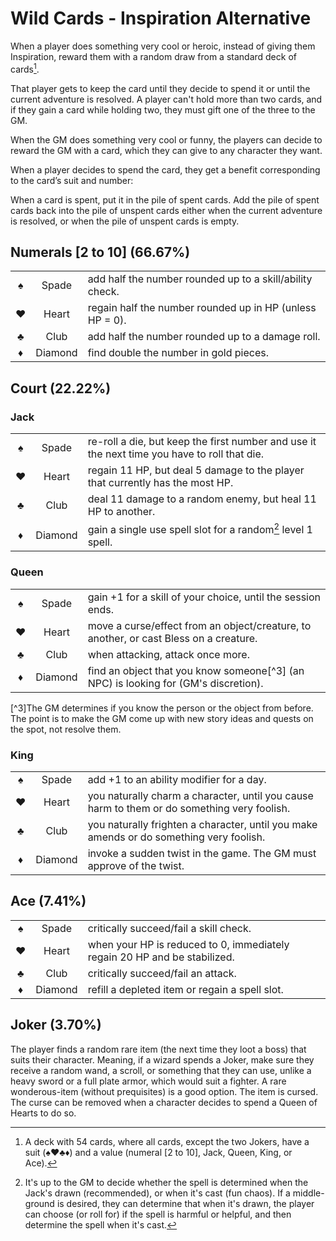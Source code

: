 # Wild Cards - Inspiration Alternative
When a player does something very cool or heroic, instead of giving them Inspiration, reward them with a random draw from a standard deck of cards[^1].
[^1]: A deck with 54 cards, where all cards, except the two Jokers, have a suit (♠♥♣♦) and a value (numeral [2 to 10], Jack, Queen, King, or Ace).

That player gets to keep the card until they decide to spend it or until the current adventure is resolved.
A player can't hold more than two cards, and if they gain a card while holding two, they must gift one of the three to the GM.

When the GM does something very cool or funny, the players can decide to reward the GM with a card, which they can give to any character they want.

When a player decides to spend the card, they get a benefit corresponding to the card’s suit and number:

When a card is spent, put it in the pile of spent cards. Add the pile of spent cards back into the pile of unspent cards either when the current adventure is resolved, or when the pile of unspent cards is empty.

## Numerals [2 to 10] (66.67%)
||||
|:-:|:-:|-|
♠|Spade|add half the number rounded up to a skill/ability check.
♥|Heart|regain half the number rounded up in HP (unless HP = 0).
♣|Club|add half the number rounded up to a damage roll.
♦|Diamond|find double the number in gold pieces.

## Court (22.22%)
### Jack
||||
|:-:|:-:|-|
♠|Spade|re-roll a die, but keep the first number and use it the next time you have to roll that die.
♥|Heart|regain 11 HP, but deal 5 damage to the player that currently has the most HP.
♣|Club|deal 11 damage to a random enemy, but heal 11 HP to another.
♦|Diamond|gain a single use spell slot for a random[^2] level 1 spell.
[^2]: It's up to the GM to decide whether the spell is determined when the Jack's drawn (recommended), or when it's cast (fun chaos). If a middle-ground is desired, they can determine that when it's drawn, the player can choose (or roll for) if the spell is harmful or helpful, and then determine the spell when it's cast.

### Queen
||||
|:-:|:-:|-|
♠|Spade|gain +1 for a skill of your choice, until the session ends.
♥|Heart|move a curse/effect from an object/creature, to another, or cast Bless on a creature.
♣|Club|when attacking, attack once more.
♦|Diamond|find an object that you know someone[^3] (an NPC) is looking for (GM's discretion).
[^3]The GM determines if you know the person or the object from before. The point is to make the GM come up with new story ideas and quests on the spot, not resolve them.

### King
||||
|:-:|:-:|-|
♠|Spade|add +1 to an ability modifier for a day.
♥|Heart|you naturally charm a character, until you cause harm to them or do something very foolish.
♣|Club|you naturally frighten a character, until you make amends or do something very foolish.
♦|Diamond|invoke a sudden twist in the game. The GM must approve of the twist.

## Ace (7.41%)
||||
|:-:|:-:|-|
♠|Spade|critically succeed/fail a skill check.
♥|Heart|when your HP is reduced to 0, immediately regain 20 HP and be stabilized.
♣|Club|critically succeed/fail an attack.
♦|Diamond|refill a depleted item or regain a spell slot.

## Joker (3.70%)
The player finds a random rare item (the next time they loot a boss) that suits their character. Meaning, if a wizard spends a Joker, make sure they receive a random wand, a scroll, or something that they can use, unlike a heavy sword or a full plate armor, which would suit a fighter. A rare wonderous-item (without prequisites) is a good option.
The item is cursed. The curse can be removed when a character decides to spend a Queen of Hearts to do so.
